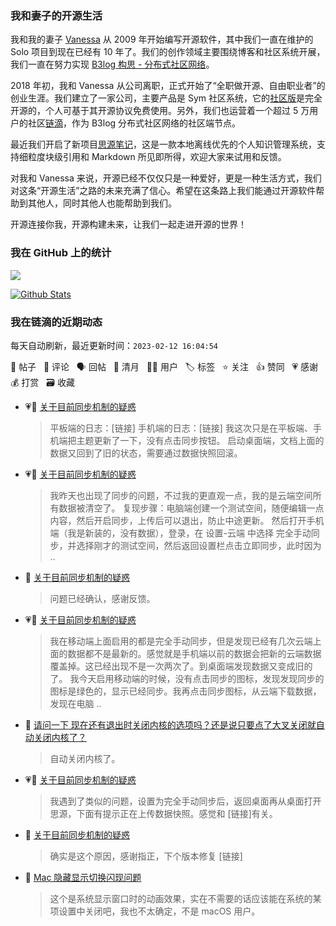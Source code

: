 ### 我和妻子的开源生活

我和我的妻子 [Vanessa](https://github.com/Vanessa219) 从 2009 年开始编写开源软件，其中我们一直在维护的 Solo 项目到现在已经有 10 年了。我们的创作领域主要围绕博客和社区系统开展，我们一直在努力实现 [B3log 构思 - 分布式社区网络](https://ld246.com/article/1546941897596)。

2018 年初，我和 Vanessa 从公司离职，正式开始了“全职做开源、自由职业者”的创业生涯。我们建立了一家公司，主要产品是 Sym 社区系统，它的[社区版](https://github.com/88250/symphony)是完全开源的，个人可基于其开源协议免费使用。另外，我们也运营着一个超过 5 万用户的社区[链滴](https://ld246.com)，作为 B3log 分布式社区网络的社区端节点。

最近我们开启了新项目[思源笔记](https://github.com/siyuan-note/siyuan)，这是一款本地离线优先的个人知识管理系统，支持细粒度块级引用和 Markdown 所见即所得，欢迎大家来试用和反馈。

对我和 Vanessa 来说，开源已经不仅仅只是一种爱好，更是一种生活方式，我们对这条“开源生活”之路的未来充满了信心。希望在这条路上我们能通过开源软件帮助到其他人，同时其他人也能帮助到我们。

开源连接你我，开源构建未来，让我们一起走进开源的世界！

### 我在 GitHub 上的统计

<a title="Hits" target="_blank" href="https://github.com/88250/88250"><img src="https://hits.b3log.org/88250/88250.svg"></a>

[![Github Stats](https://github-readme-stats.vercel.app/api?username=88250&theme=tokyonight&show_icons=true)](https://github.com/88250)

<!--events start -->

### 我在链滴的近期动态

每天自动刷新，最近更新时间：`2023-02-12 16:04:54`

📝 帖子 &nbsp; 💬 评论 &nbsp; 🗣 回帖 &nbsp; 🌙 清月 &nbsp; 👨‍💻 用户 &nbsp; 🏷️ 标签 &nbsp; ⭐️ 关注 &nbsp; 👍 赞同 &nbsp; 💗 感谢 &nbsp; 💰 打赏 &nbsp; 🗃 收藏

* 💗💬 [关于目前同步机制的疑惑](https://ld246.com/article/1676155114133/comment/1676179236188#comments)

  > 平板端的日志：[链接] 手机端的日志：[链接] 我这次只是在平板端、手机端把主题更新了一下，没有点击同步按钮。 启动桌面端，文档上面的数据又回到了旧的状态，需要通过数据快照回滚。
* 💗💬 [关于目前同步机制的疑惑](https://ld246.com/article/1676155114133/comment/1676182713140#comments)

  > 我昨天也出现了同步的问题，不过我的更直观一点，我的是云端空间所有数据被清空了。 复现步骤：电脑端创建一个测试空间，随便编辑一点内容，然后开启同步，上传后可以退出，防止中途更新。 然后打开手机端（我是新装的，没有数据），登录，在 设置-云端 中选择 完全手动同步，并选择刚才的测试空间，然后返回设置栏点击立即同步，此时因为 ..
* 💬 [关于目前同步机制的疑惑](https://ld246.com/article/1676155114133/comment/1676187994098#comments)

  > 问题已经确认，感谢反馈。
* 💗📝 [关于目前同步机制的疑惑](https://ld246.com/article/1676155114133)

  > 我在移动端上面启用的都是完全手动同步，但是发现已经有几次云端上面的数据都不是最新的。感觉就是手机端以前的数据会把新的云端数据覆盖掉。这已经出现不是一次两次了。到桌面端发现数据又变成旧的了。 我今天启用移动端的时候，没有点击同步的图标，发现发现同步的图标是绿色的，显示已经同步。我再点击同步图标，从云端下载数据，发现在电脑 ..
* 💬 [请问一下 现在还有退出时关闭内核的选项吗？还是说只要点了大叉关闭就自动关闭内核了？](https://ld246.com/article/1676186861522/comment/1676187034162#comments)

  > 自动关闭内核了。
* 💗💬 [关于目前同步机制的疑惑](https://ld246.com/article/1676155114133/comment/1676184441128#comments)

  > 我遇到了类似的问题，设置为完全手动同步后，返回桌面再从桌面打开思源，下面有提示正在上传数据快照。感觉和 [链接]有关。
* 💬 [关于目前同步机制的疑惑](https://ld246.com/article/1676155114133/comment/1676186958301#comments)

  > 确实是这个原因，感谢指正，下个版本修复 [链接]
* 💬 [Mac 隐藏显示切换闪现问题](https://ld246.com/article/1676086460159/comment/1676174977653#comments)

  > 这个是系统显示窗口时的动画效果，实在不需要的话应该能在系统的某项设置中关闭吧，我也不太确定，不是 macOS 用户。


<!--events end -->
